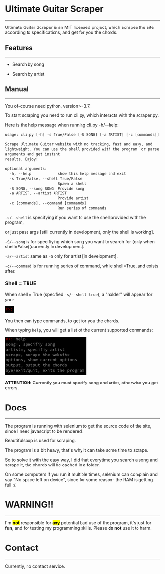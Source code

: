 # **Ultimate Guitar Scraper**

---

Ultimate Guitar Scraper is an MIT licensed project, which scrapes the site according to specifications, and get for you the chords.



## Features

---

- Search by song

- Search by artist
  
  

## Manual

---

You of-course need python, version>=3.7.

To start scraping you need to run cli.py, which interacts with the scraper.py.

Here is the help message when running cli.py -h/--help:

```
usage: cli.py [-h] -s True/False [-S SONG] [-a ARTIST] [-c [commands]]

Scrape Ultimate Guitar website with no tracking, fast and easy, and lightweight. You can use the shell provided with the program, or parse arguments and get instant
results. Enjoy!

optional arguments:
  -h, --help            show this help message and exit
  -s True/False, --shell True/False
                        Spawn a shell
  -S SONG, --song SONG  Provide song
  -a ARTIST, --artist ARTIST
                        Provide artist
  -c [commands], --command [commands]
                        Run series of commands
```

`-s/--shell` is specifying if you want to use the shell provided with the program,

or just pass args [still currently in development, only the shell is working].

`-S/--song` is for specifiying which song you want to search for (only when shell=False)[currently in development]. 

`-a/--artist` same as `-S` only for artist [in development].

`-c/--command` is for running series of command, while shell=True, and exists after.

### Shell = TRUE

When shell = True (specified `-s/--shell true`), a "holder" will appear for you:

![holder.png](assets/holder.png)

You then can type commands, to get for you the chords.

When typing `help`, you will get a list of the current supported commands:

![help_msg.png](assets/help_msg.png)

**ATTENTION**: Currently you must specify song and artist, otherwise you get errors.



# Docs

---

The program is running with selenium to get the source code of the site, since I need javascript to be rendered.

Beautifulsoup is used for scraping.

The program is a bit heavy, that's why it can take some time to scrape.

So to solve it with the easy way, I did that everytime you search a song and scrape it, the chords will be cached in a folder.

On some computers if you run it multiple times, selenium can complain and say "No space left on device", since for some reason- the RAM is getting full :/.



# WARNING!!

---

I'm **<mark>not</mark>** responsible for **<mark>any</mark>** potential bad use of the program, it's just for **fun**, and for testing my programming skills. Please **do not** use it to harm.

# Contact

---

Currently, no contact service.
